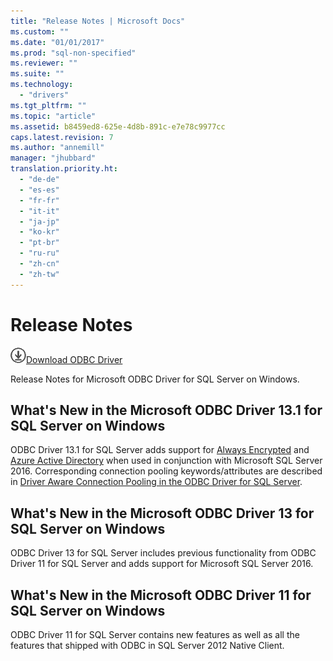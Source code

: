 ```yaml
---
title: "Release Notes | Microsoft Docs"
ms.custom: ""
ms.date: "01/01/2017"
ms.prod: "sql-non-specified"
ms.reviewer: ""
ms.suite: ""
ms.technology: 
  - "drivers"
ms.tgt_pltfrm: ""
ms.topic: "article"
ms.assetid: b8459ed8-625e-4d8b-891c-e7e78c9977cc
caps.latest.revision: 7
ms.author: "annemill"
manager: "jhubbard"
translation.priority.ht: 
  - "de-de"
  - "es-es"
  - "fr-fr"
  - "it-it"
  - "ja-jp"
  - "ko-kr"
  - "pt-br"
  - "ru-ru"
  - "zh-cn"
  - "zh-tw"
---
```

# Release Notes
![Download](../../../ssdt/media/download.png)[Download ODBC Driver](https://blogs.msdn.microsoft.com/sqlnativeclient/2016/10/20/odbc-driver-13-0-for-linux-released/)

  Release Notes for Microsoft ODBC Driver for SQL Server on Windows.  
  
## What's New in the Microsoft ODBC Driver 13.1 for SQL Server on Windows  
 ODBC Driver 13.1 for SQL Server adds support for [Always Encrypted](../../../connect/odbc/windows/using-always-encrypted-with-the-windows-odbc-driver.md) and [Azure Active Directory](../../../connect/odbc/windows/using-azure-active-directory-with-the-windows-odbc-driver.md) when used in conjunction with Microsoft SQL Server 2016.  Corresponding connection pooling keywords/attributes are described in [Driver Aware Connection Pooling in the ODBC Driver for SQL Server](../../../connect/odbc/windows/driver-aware-connection-pooling-in-the-odbc-driver-for-sql-server.md).
 
 ## What's New in the Microsoft ODBC Driver 13 for SQL Server on Windows  
 ODBC Driver 13 for SQL Server includes previous functionality from ODBC Driver 11 for SQL Server and adds support for Microsoft SQL Server 2016.
  
## What's New in the Microsoft ODBC Driver 11 for SQL Server on Windows  
 ODBC Driver 11 for SQL Server contains new features as well as all the features that shipped with ODBC in SQL Server 2012 Native Client.  
  
  